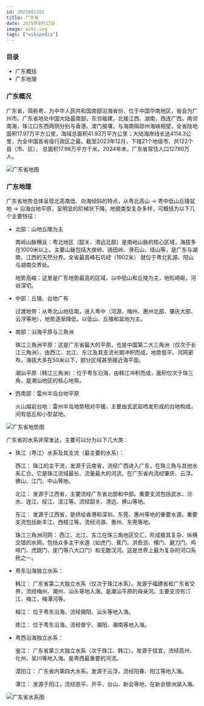 ```yaml
---
id: 2025081301
title: 广东省
date: 2025年8月13日
image: wiki.svg
tags: ["wikipedia"]
---
```



### 目录

 - 广东概括
 - 广东地理


### 广东概况

广东省，简称粤，为中华人民共和国南部沿海省份，位于中国华南地区，省会为广州市。广东省地处中国大陆最南部，东邻福建，北接江西、湖南，西连广西，南邻南海，珠江口东西两侧分别与香港、澳门接壤，与海南隔琼州海峡相望。全省陆地面积17.97万平方公里，海域总面积41.93万平方公里；大陆海岸线长达4114.3公里，为全中国各省级行政区之最。截至2023年12月，下辖21个地级市、共122个县（市、区）， 总面积17.98万平方千米。2024年末，广东省常住人口12780万人。

![广东省地图](https://loongzxl.com/blogs/20250813广东省地图.jpg)


### 广东地理

广东省地势总体呈现北高南低、向海倾斜的特点，从粤北高山 → 粤中低山丘陵盆地 → 沿海台地平原，呈明显的阶梯状下降。地貌类型复杂多样，可概括为以下几个主要特征：

- 北部：山地丘陵为主

    南岭山脉横亘：粤北地区（韶关、清远北部）是南岭山脉的核心区域，海拔多在1000米以上。主要山脉包括大庾岭、骑田岭、滑石山、瑶山等，是广东与湖南、江西的天然分界。全省最高峰石坑崆（1902米） 就位于粤北乳源、阳山与湖南交界处。

    地势高峻：这里是广东地势最高的区域，以中低山和丘陵为主，地形崎岖，河谷深切。

- 中部：丘陵、台地广布

    过渡地带：从粤北山地往南，进入粤中（河源、梅州、惠州北部、肇庆大部、云浮等地），地势逐渐降低，以低山、丘陵和盆地为主。

- 南部：沿海平原与三角洲

    珠江三角洲平原：这是广东省最大的平原，也是中国第二大三角洲（仅次于长江三角洲）。由西江、北江、东江及其支流长期冲积而成，地势低平、河网密布，海拔大多在50米以下，部分区域甚至接近海平面。

    潮汕平原（韩江三角洲）：位于粤东沿海，由韩江冲积而成，面积仅次于珠三角，是潮汕地区的核心地带。

- 西南部：雷州半岛台地平原

    火山熔岩台地：雷州半岛地势相对平缓，主要由玄武岩喷发形成的台地构成，间有低丘和小型盆地。

![广东省地势图](https://loongzxl.com/blogs/20250813广东省地势图.jpg)


广东省的水系非常发达，主要可以分为以下几大类：

- 珠江（粤江）水系及其支流（最主要的水系）：

    西江： 珠江的主干流，发源于云南省，流经广西进入广东，在珠三角与其他水系汇合。它是珠江流域最长、流量最大的河流，在广东省内流经肇庆、云浮、佛山、江门、中山等地。

    北江： 发源于江西省，主要流经广东省北部和中部。重要支流包括武水、浈水、连江、绥江、滨江等。流经韶关、清远、佛山等地。

    东江： 发源于江西省，是供给香港和深圳、东莞、惠州等地的重要水源。重要支流包括新丰江、西枝江等。流经河源、惠州、东莞等地。

    珠江三角洲河网： 西江、北江、东江在珠三角地区交汇，形成极其复杂、纵横交错的水网，包括众多主干水道（如虎门、蕉门、洪奇沥、横门、磨刀门、鸡啼门、虎跳门、崖门等八大口门）和无数汊河。这是世界上最为复杂的河口系统之一。

- 粤东沿海独立水系：

    韩江： 广东省第二大独立水系（仅次于珠江水系）。发源于福建省和广东省交界，流经梅州、潮州、汕头等地入海。是潮汕平原的母亲河。主要支流有汀江、梅江、梅潭河等。

    榕江： 位于粤东沿海，流经揭阳、汕头等地入海。

    练江： 位于粤东沿海，流经普宁、潮阳、潮南等地入海。

- 粤西沿海独立水系：

    鉴江： 广东省第三大独立水系（次于珠江、韩江）。发源于信宜，流经高州、化州、吴川等地入海。是粤西最重要的河流。

    漠阳江： 广东省内第四大水系。发源于云浮，流经阳春、阳江等地入海。

    潭江： 发源于阳江，流经恩平、开平、台山、新会等地，在新会银洲湖入海。

![广东省水系图](https://loongzxl.com/blogs/20250813广东省水系图.jpg)
